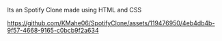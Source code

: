 Its an Spotify Clone made using HTML and CSS


https://github.com/KMahe06/SpotifyClone/assets/119476950/4eb4db4b-9f57-4668-9165-c0bcb9f2a634


